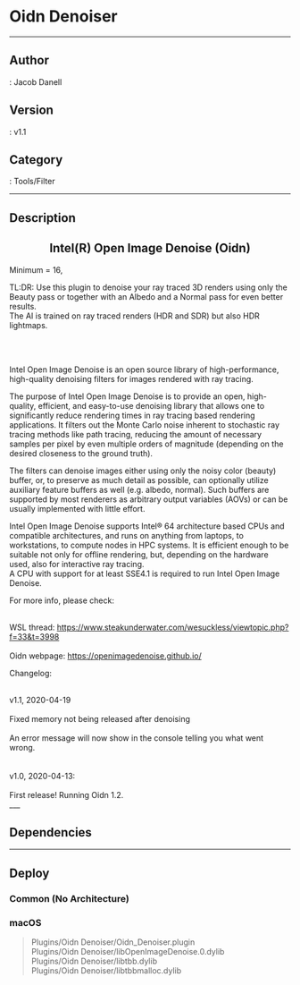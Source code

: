 # Oidn Denoiser
___

## Author
 : Jacob Danell

## Version
 : v1.1

## Category
 : Tools/Filter
___

## Description
<center><h2>Intel(R) Open Image Denoise (Oidn)</h2></center>
	Minimum = 16,

<p>TL:DR: Use this plugin to denoise your ray traced 3D renders using only the Beauty pass or together with an Albedo and a Normal pass for even better results.
<br>The AI is trained on ray traced renders (HDR and SDR) but also HDR lightmaps.</br></p>

<br></br>
<p>Intel Open Image Denoise is an open source library of high-performance, high-quality denoising filters for images rendered with ray tracing.</p>

<p>The purpose of Intel Open Image Denoise is to provide an open, high-quality, efficient, and easy-to-use denoising library that allows one to significantly reduce rendering times in ray tracing based rendering applications. It filters out the Monte Carlo noise inherent to stochastic ray tracing methods like path tracing, reducing the amount of necessary samples per pixel by even multiple orders of magnitude (depending on the desired closeness to the ground truth).</p>

<p>The filters can denoise images either using only the noisy color (beauty) buffer, or, to preserve as much detail as possible, can optionally utilize auxiliary feature buffers as well (e.g. albedo, normal). Such buffers are supported by most renderers as arbitrary output variables (AOVs) or can be usually implemented with little effort.</p>

<p>Intel Open Image Denoise supports Intel&reg; 64 architecture based CPUs and compatible architectures, and runs on anything from laptops, to workstations, to compute nodes in HPC systems. It is efficient enough to be suitable not only for offline rendering, but, depending on the hardware used, also for interactive ray tracing.
<br>A CPU with support for at least SSE4.1 is required to run Intel Open Image Denoise.</br></p>

<p>For more info, please check:</p>

<br>WSL thread: <a href="https://www.steakunderwater.com/wesuckless/viewtopic.php?f=33&t=3998">https://www.steakunderwater.com/wesuckless/viewtopic.php?f=33&t=3998</a></br>
<br>Oidn webpage: <a href="https://openimagedenoise.github.io/">https://openimagedenoise.github.io/</a></br>


<p>Changelog:</p>

<br>v1.1, 2020-04-19</br>
<br>Fixed memory not being released after denoising</br>
<br>An error message will now show in the console telling you what went wrong.</br>
<br />
<br>v1.0, 2020-04-13:</br>
<br>First release! Running Oidn 1.2.</br>___

## Dependencies


___

## Deploy

### Common (No Architecture)


### macOS

> Plugins/Oidn Denoiser/Oidn_Denoiser.plugin  
> Plugins/Oidn Denoiser/libOpenImageDenoise.0.dylib  
> Plugins/Oidn Denoiser/libtbb.dylib  
> Plugins/Oidn Denoiser/libtbbmalloc.dylib  
